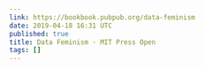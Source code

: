 ```yaml
---
link: https://bookbook.pubpub.org/data-feminism
date: 2019-04-18 16:31 UTC
published: true
title: Data Feminism · MIT Press Open
tags: []
---
```



